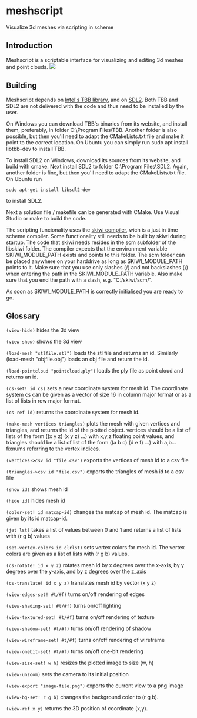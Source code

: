# meshscript
Visualize 3d meshes via scripting in scheme

Introduction
------------

Meshscript is a scriptable interface for visualizing and editing 3d meshes and point clouds.
![](images/meshscript.gif)

Building
--------

Meshscript depends on [Intel's TBB library](https://software.intel.com/content/www/us/en/develop/tools/threading-building-blocks.html), and on [SDL2](https://www.libsdl.org/download-2.0.php). Both TBB and SDL2 are not delivered with the code and thus need to be installed by the user.

On Windows you can download TBB's binaries from its website, and install them, preferably, in 
folder C:\Program Files\TBB. Another folder is also possible, but then you'll need to
adapt the CMakeLists.txt file and make it point to the correct location.
On Ubuntu you can simply run 
  sudo apt install libtbb-dev 
to install TBB.

To install SDL2 on Windows, download its sources from its website, and build with cmake. Next install SDL2 to folder C:\Program Files\SDL2. Again, another folder is fine, but then you'll need to adapt the CMakeLists.txt file. On Ubuntu run

    sudo apt-get install libsdl2-dev

to install SDL2.

Next a solution file / makefile can be generated with CMake. Use Visual Studio or make to build the code.

The scripting funcionality uses the [skiwi compiler](https://github.com/janm31415/skiwi), wich is a just in time scheme compiler. Some functionality still needs to be built by skiwi during startup. The code that skiwi needs resides in the scm subfolder of the libskiwi folder. The compiler expects that the environment variable SKIWI_MODULE_PATH exists and points to this folder. The scm folder can be placed anywhere on your harddrive as long as SKIWI_MODULE_PATH points to it. Make sure that you use only slashes (/) and not backslashes (\\) when entering the path in the SKIWI_MODULE_PATH variable. Also make sure that you end the path with a slash, e.g. "C:/skiwi/scm/".

As soon as SKIWI_MODULE_PATH is correctly initialised you are ready to go.

Glossary
--------

`(view-hide)` hides the 3d view

`(view-show)` shows the 3d view

`(load-mesh "stlfile.stl")` loads the stl file and returns an id. Similarly (load-mesh \"objfile.obj\") loads an obj file and return the id.

`(load-pointcloud "pointcloud.ply")` loads the ply file as point cloud and returns an id.

`(cs-set! id cs)` sets a new coordinate system for mesh id. The coordinate system cs can be given as a vector of size 16 in column major format or as a list of lists in row major format.

`(cs-ref id)` returns the coordinate system for mesh id.

`(make-mesh vertices triangles)` plots the mesh with given vertices and triangles, and returns the id of the plotted object. vertices should be a list of lists of the form ((x y z) (x y z) ...) with x,y,z floating point values, and triangles should be a list of list of the form ((a b c) (d e f) ...) with a,b... fixnums referring to the vertex indices.

`(vertices->csv id "file.csv")` exports the vertices of mesh id to a csv file

`(triangles->csv id "file.csv")` exports the triangles of mesh id to a csv file

`(show id)` shows mesh id

`(hide id)` hides mesh id

`(color-set! id matcap-id)` changes the matcap of mesh id. The matcap is given by its id matcap-id.

`(jet lst)` takes a list of values between 0 and 1 and returns a list of lists with (r g b) values

`(set-vertex-colors id clrlst)` sets vertex colors for mesh id. The vertex colors are given as a list of lists with (r g b) values.

`(cs-rotate! id x y z)` rotates mesh id by x degrees over the x-axis, by y degrees over the y-axis, and by z degrees over the z_axis

`(cs-translate! id x y z)` translates mesh id by vector (x y z)

`(view-edges-set! #t/#f)` turns on/off rendering of edges

`(view-shading-set! #t/#f)` turns on/off lighting

`(view-textured-set! #t/#f)` turns on/off rendering of texture

`(view-shadow-set! #t/#f)` turns on/off rendering of shadow

`(view-wireframe-set! #t/#f)` turns on/off rendering of wireframe

`(view-onebit-set! #t/#f)` turns on/off one-bit rendering

`(view-size-set! w h)` resizes the plotted image to size (w, h)

`(view-unzoom)` sets the camera to its initial position

`(view-export "image-file.png")` exports the current view to a png image

`(view-bg-set! r g b)` changes the background color to (r g b).

`(view-ref x y)` returns the 3D position of coordinate (x,y).
